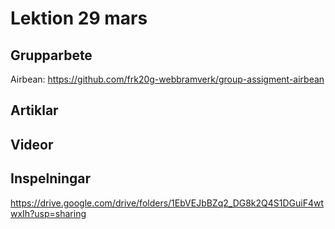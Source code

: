 # Lektion 29 mars

## Grupparbete

Airbean: https://github.com/frk20g-webbramverk/group-assigment-airbean

## Artiklar

## Videor

## Inspelningar

https://drive.google.com/drive/folders/1EbVEJbBZq2_DG8k2Q4S1DGuiF4wtwxIh?usp=sharing